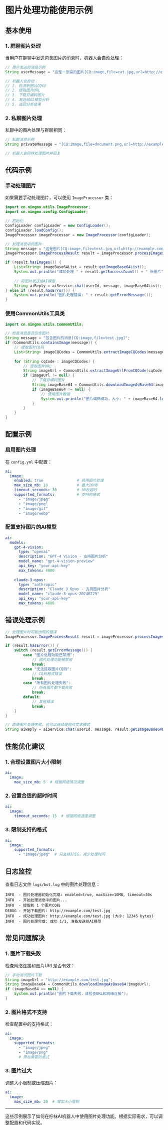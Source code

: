 # 图片处理功能使用示例

## 基本使用

### 1. 群聊图片处理

当用户在群聊中发送包含图片的消息时，机器人会自动处理：

```java
// 用户发送的消息示例
String userMessage = "这是一张猫的图片[CQ:image,file=cat.jpg,url=http://example.com/cat.jpg] 这是什么品种？";

// 机器人会自动：
// 1. 检测到图片CQ码
// 2. 提取图片URL
// 3. 下载并编码图片
// 4. 发送给AI模型分析
// 5. 返回分析结果
```

### 2. 私聊图片处理

私聊中的图片处理与群聊相同：

```java
// 私聊消息示例
String privateMessage = "[CQ:image,file=document.png,url=http://example.com/document.png] 帮我分析这个文档";

// 机器人会同样处理图片并回复
```

## 代码示例

### 手动处理图片

如果需要手动处理图片，可以使用 `ImageProcessor` 类：

```java
import cn.ningmo.utils.ImageProcessor;
import cn.ningmo.config.ConfigLoader;

// 初始化
ConfigLoader configLoader = new ConfigLoader();
configLoader.loadConfig();
ImageProcessor imageProcessor = new ImageProcessor(configLoader);

// 处理消息中的图片
String message = "这是图片[CQ:image,file=test.jpg,url=http://example.com/test.jpg]";
ImageProcessor.ImageProcessResult result = imageProcessor.processImages(message);

if (result.hasImages()) {
    List<String> imageBase64List = result.getImageBase64List();
    System.out.println("成功处理 " + result.getSuccessCount() + " 张图片");
    
    // 将图片发送给AI模型
    String aiReply = aiService.chat(userId, message, imageBase64List);
} else if (result.hasError()) {
    System.out.println("图片处理错误: " + result.getErrorMessage());
}
```

### 使用CommonUtils工具类

```java
import cn.ningmo.utils.CommonUtils;

// 检查消息是否包含图片
String message = "包含图片的消息[CQ:image,file=test.jpg]";
if (CommonUtils.containsImage(message)) {
    // 提取图片CQ码
    List<String> imageCQCodes = CommonUtils.extractImageCQCodes(message);
    
    for (String cqCode : imageCQCodes) {
        // 提取图片URL
        String imageUrl = CommonUtils.extractImageUrlFromCQCode(cqCode);
        if (imageUrl != null) {
            // 下载并编码图片
            String imageBase64 = CommonUtils.downloadImageAsBase64(imageUrl);
            if (imageBase64 != null) {
                // 使用图片数据
                System.out.println("图片编码成功，大小: " + imageBase64.length() + " 字符");
            }
        }
    }
}
```

## 配置示例

### 启用图片处理

在 `config.yml` 中配置：

```yaml
ai:
  image:
    enabled: true               # 启用图片处理
    max_size_mb: 10             # 最大10MB
    timeout_seconds: 30         # 30秒超时
    supported_formats:          # 支持的格式
      - "image/jpeg"
      - "image/png"
      - "image/gif"
      - "image/webp"
```

### 配置支持图片的AI模型

```yaml
ai:
  models:
    gpt-4-vision:
      type: "openai"
      description: "GPT-4 Vision - 支持图片分析"
      model_name: "gpt-4-vision-preview"
      api_key: "your-api-key"
      max_tokens: 4000
    
    claude-3-opus:
      type: "anthropic"
      description: "Claude 3 Opus - 支持图片分析"
      model_name: "claude-3-opus-20240229"
      api_key: "your-api-key"
      max_tokens: 4000
```

## 错误处理示例

```java
// 处理图片时可能出现的错误
ImageProcessor.ImageProcessResult result = imageProcessor.processImages(message);

if (result.hasError()) {
    switch (result.getErrorMessage()) {
        case "图片处理功能已禁用":
            // 图片处理功能被禁用
            break;
        case "无法提取图片CQ码":
            // CQ码格式错误
            break;
        case "所有图片处理失败":
            // 所有图片都下载失败
            break;
        default:
            // 其他错误
            break;
    }
}

// 即使图片处理失败，也可以继续使用纯文本模式
String aiReply = aiService.chat(userId, message, result.getImageBase64List());
```

## 性能优化建议

### 1. 合理设置图片大小限制

```yaml
ai:
  image:
    max_size_mb: 5  # 根据网络情况调整
```

### 2. 设置合适的超时时间

```yaml
ai:
  image:
    timeout_seconds: 15  # 根据网络速度调整
```

### 3. 限制支持的格式

```yaml
ai:
  image:
    supported_formats:
      - "image/jpeg"  # 只支持JPEG，减少处理时间
```

## 日志监控

查看日志文件 `logs/bot.log` 中的图片处理信息：

```
INFO  - 图片处理器初始化完成: enabled=true, maxSize=10MB, timeout=30s
INFO  - 开始处理消息中的图片...
INFO  - 提取到 1 个图片CQ码
DEBUG - 开始下载图片: http://example.com/test.jpg
INFO  - 成功处理图片: http://example.com/test.jpg (大小: 12345 bytes)
INFO  - 图片处理完成: 成功 1/1, 准备发送给AI模型
```

## 常见问题解决

### 1. 图片下载失败

检查网络连接和图片URL是否有效：

```java
// 手动测试图片下载
String imageUrl = "http://example.com/test.jpg";
String imageBase64 = CommonUtils.downloadImageAsBase64(imageUrl);
if (imageBase64 == null) {
    System.out.println("图片下载失败，请检查URL和网络连接");
}
```

### 2. 图片格式不支持

检查配置中的支持格式：

```yaml
ai:
  image:
    supported_formats:
      - "image/jpeg"
      - "image/png"
      # 添加需要的格式
```

### 3. 图片过大

调整大小限制或压缩图片：

```yaml
ai:
  image:
    max_size_mb: 20  # 增加大小限制
```

---

这些示例展示了如何在柠枺AI机器人中使用图片处理功能。根据实际需求，可以调整配置和代码实现。

